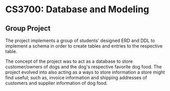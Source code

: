 # CS3700:  Database and Modeling

## Group Project
The project implements a group of students' designed ERD and DDL to implement a schema in order to create tables and entries to the respective table.  

The concept of the project was to act as a database to store customer/owners of dogs and the dog's respective favorite dog food.  The project evolved into also acting as a ways to store information a store might find useful; such as, invoice information and shipping addresses of customers and supplier information of dog food.
